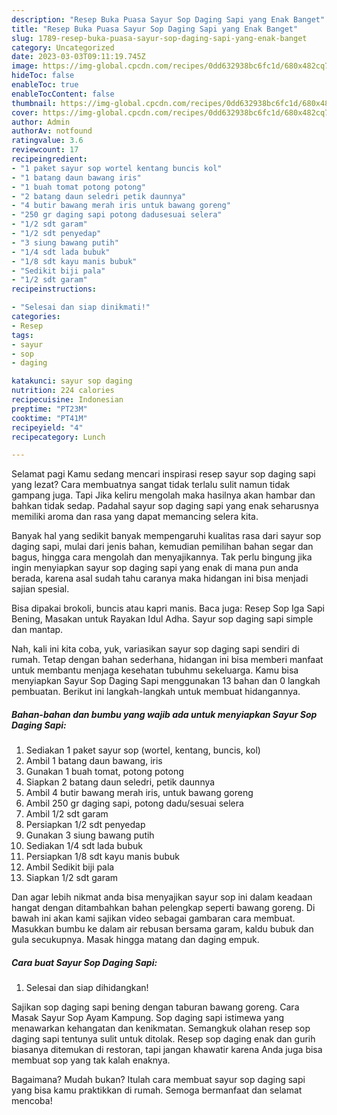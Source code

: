 ```yaml
---
description: "Resep Buka Puasa Sayur Sop Daging Sapi yang Enak Banget"
title: "Resep Buka Puasa Sayur Sop Daging Sapi yang Enak Banget"
slug: 1789-resep-buka-puasa-sayur-sop-daging-sapi-yang-enak-banget
category: Uncategorized
date: 2023-03-03T09:11:19.745Z
image: https://img-global.cpcdn.com/recipes/0dd632938bc6fc1d/680x482cq70/sayur-sop-daging-sapi-foto-resep-utama.jpg
hideToc: false
enableToc: true
enableTocContent: false
thumbnail: https://img-global.cpcdn.com/recipes/0dd632938bc6fc1d/680x482cq70/sayur-sop-daging-sapi-foto-resep-utama.jpg
cover: https://img-global.cpcdn.com/recipes/0dd632938bc6fc1d/680x482cq70/sayur-sop-daging-sapi-foto-resep-utama.jpg
author: Admin
authorAv: notfound
ratingvalue: 3.6
reviewcount: 17
recipeingredient:
- "1 paket sayur sop wortel kentang buncis kol"
- "1 batang daun bawang iris"
- "1 buah tomat potong potong"
- "2 batang daun seledri petik daunnya"
- "4 butir bawang merah iris untuk bawang goreng"
- "250 gr daging sapi potong dadusesuai selera"
- "1/2 sdt garam"
- "1/2 sdt penyedap"
- "3 siung bawang putih"
- "1/4 sdt lada bubuk"
- "1/8 sdt kayu manis bubuk"
- "Sedikit biji pala"
- "1/2 sdt garam"
recipeinstructions:

- "Selesai dan siap dinikmati!"
categories:
- Resep
tags:
- sayur
- sop
- daging

katakunci: sayur sop daging 
nutrition: 224 calories
recipecuisine: Indonesian
preptime: "PT23M"
cooktime: "PT41M"
recipeyield: "4"
recipecategory: Lunch

---
```



Selamat pagi Kamu sedang mencari inspirasi resep sayur sop daging sapi yang lezat? Cara membuatnya sangat tidak terlalu sulit namun tidak gampang juga. Tapi Jika keliru mengolah maka hasilnya akan hambar dan bahkan tidak sedap. Padahal sayur sop daging sapi yang enak seharusnya memiliki aroma dan rasa yang dapat memancing selera kita.


Banyak hal yang sedikit banyak mempengaruhi kualitas rasa dari sayur sop daging sapi, mulai dari jenis bahan, kemudian pemilihan bahan segar dan bagus, hingga cara mengolah dan menyajikannya. Tak perlu bingung jika ingin menyiapkan sayur sop daging sapi yang enak di mana pun anda berada, karena asal sudah tahu caranya maka hidangan ini bisa menjadi sajian spesial.

Bisa dipakai brokoli, buncis atau kapri manis. Baca juga: Resep Sop Iga Sapi Bening, Masakan untuk Rayakan Idul Adha. Sayur sop daging sapi simple dan mantap.


Nah, kali ini kita coba, yuk, variasikan sayur sop daging sapi sendiri di rumah. Tetap dengan bahan sederhana, hidangan ini bisa memberi manfaat untuk membantu menjaga kesehatan tubuhmu sekeluarga. Kamu bisa menyiapkan Sayur Sop Daging Sapi menggunakan 13 bahan dan 0 langkah pembuatan. Berikut ini langkah-langkah untuk membuat hidangannya.

<!--inarticleads1-->

##### Bahan-bahan dan bumbu yang wajib ada untuk menyiapkan Sayur Sop Daging Sapi:

1. Sediakan 1 paket sayur sop (wortel, kentang, buncis, kol)
1. Ambil 1 batang daun bawang, iris
1. Gunakan 1 buah tomat, potong potong
1. Siapkan 2 batang daun seledri, petik daunnya
1. Ambil 4 butir bawang merah iris, untuk bawang goreng
1. Ambil 250 gr daging sapi, potong dadu/sesuai selera
1. Ambil 1/2 sdt garam
1. Persiapkan 1/2 sdt penyedap
1. Gunakan 3 siung bawang putih
1. Sediakan 1/4 sdt lada bubuk
1. Persiapkan 1/8 sdt kayu manis bubuk
1. Ambil Sedikit biji pala
1. Siapkan 1/2 sdt garam


Dan agar lebih nikmat anda bisa menyajikan sayur sop ini dalam keadaan hangat dengan ditambahkan bahan pelengkap seperti bawang goreng. Di bawah ini akan kami sajikan video sebagai gambaran cara membuat. Masukkan bumbu ke dalam air rebusan bersama garam, kaldu bubuk dan gula secukupnya. Masak hingga matang dan daging empuk. 

<!--inarticleads2-->

##### Cara buat Sayur Sop Daging Sapi:


1. Selesai dan siap dihidangkan!

Sajikan sop daging sapi bening dengan taburan bawang goreng. Cara Masak Sayur Sop Ayam Kampung. Sop daging sapi istimewa yang menawarkan kehangatan dan kenikmatan. Semangkuk olahan resep sop daging sapi tentunya sulit untuk ditolak. Resep sop daging enak dan gurih biasanya ditemukan di restoran, tapi jangan khawatir karena Anda juga bisa membuat sop yang tak kalah enaknya. 

Bagaimana? Mudah bukan? Itulah cara membuat sayur sop daging sapi yang bisa kamu praktikkan di rumah. Semoga bermanfaat dan selamat mencoba!
